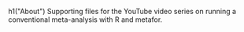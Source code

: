 h1("About")
Supporting files for the YouTube video series on running a conventional meta-analysis with R and metafor.
